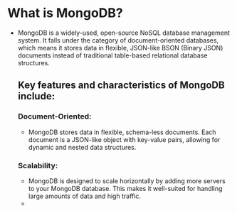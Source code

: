 
# What is MongoDB?

  - MongoDB is a widely-used, open-source NoSQL database management system. It falls under the category of document-oriented databases, which means it stores data in flexible, JSON-like BSON (Binary JSON) documents instead of traditional table-based relational database structures.

    ## Key features and characteristics of MongoDB include:

      ### Document-Oriented:
      - MongoDB stores data in flexible, schema-less documents. Each document is a JSON-like object with key-value pairs, allowing for dynamic and nested data structures.
      
      ### Scalability:
      - MongoDB is designed to scale horizontally by adding more servers to your MongoDB database. This makes it well-suited for handling large amounts of data and high traffic.
      - 
